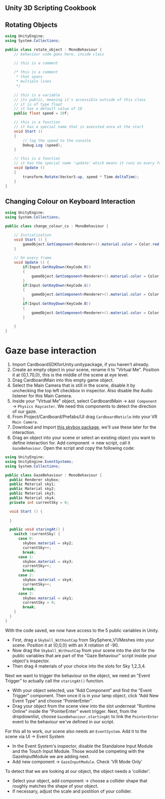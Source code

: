 Unity 3D Scripting Cookbook
---------------------------

## Rotating Objects

```csharp
using UnityEngine;
using System.Collections;

public class rotate_object : MonoBehaviour {
	// behaviour code goes here, inside class

	// this is a comment
	
	/* this is a comment
	 * that spans
	 * multiple lines
	 */
	
	// this is a variable
	// its public, meaning it's accessible outside of this class
	// it is of type float
	// it has a default value of 10
	public float speed = 10f;

	// this is a function 
	// it has a special name that is executed once at the start
	void Start ()
	{
		// log the speed to the console
		Debug.Log (speed);
	}

	// this is a function
	// it has the special name 'update' which means it runs on every frame
	void Update ()
	{
		transform.Rotate(Vector3.up, speed * Time.deltaTime);
	}
}
```

## Changing Colour on Keyboard Interaction

```csharp
using UnityEngine;
using System.Collections;

public class change_colour_cs : MonoBehaviour {

	// Initialization
	void Start () {
		gameObject.GetComponent<Renderer>().material.color = Color.red;
	}
	
	// On every frame
	void Update () {
		if(Input.GetKeyDown(KeyCode.R))
		{
			gameObject.GetComponent<Renderer>().material.color = Color.red;
		}
		if(Input.GetKeyDown(KeyCode.G))
		{
			gameObject.GetComponent<Renderer>().material.color = Color.green;
		}
		if(Input.GetKeyDown(KeyCode.B))
		{
			gameObject.GetComponent<Renderer>().material.color = Color.blue;
		}
	
	}
}
```

# Gaze base interaction

1. Import CardboardSDKforUnity.unitypackage, if you haven't already.
2. Create an empty object in your scene, rename it to  "Virtual Me". Position it at {0,1.70,0}, this is the middle of the scene at eye level. 
3. Drag CardboardMain into this empty game object.
4. Select the Main Camera that is still in the scene, disable it by unchecking the top left checkbox in inspector. Also disable the Audio listener for this Main Camera.
5. Inside your "Virtual Me" object, select CardboardMain -> `Add Component` -> `Physics Raycaster`. We need this components to detect the direction of our gaze.
6. From Project/Cardboard/Prefabs/UI drag `CardboardReticle` into your VR `Main Camera`.
7. Download and Import [this skybox package](https://www.assetstore.unity3d.com/#!/content/4042), we'll use these later for the interaction.
8. Drag an object into your scene or select an existing object you want to define interaction for. Add component -> new script, call it `GazeBehaviour`. Open the script and copy the following code:

```csharp
using UnityEngine;
using UnityEngine.EventSystems;
using System.Collections;

public class GazeBehaviour : MonoBehaviour {
  public Renderer skybox;
  public Material sky1;
  public Material sky2;
  public Material sky3;
  public Material sky4;
  private int currentSky = 0;

  void Start () {
    
  }

  public void staringAt() {
    switch (currentSky) {
      case 0:
        skybox.material = sky2;
        currentSky++;
        break;
      case 1:
        skybox.material = sky3;
        currentSky++;
        break;
      case 2:
        skybox.material = sky4;
        currentSky++;
        break;
      case 3:
        skybox.material = sky1;
        currentSky = 0;
        break;
    }
  }
}
```

With the code saved, we now have access to the 5 public variables in Unity.

* First, drag a `Skyball_WithoutCap` from SkySphere_V1/Meshes into your scene. Position it at {0,0,0} with an X rotation of -90.
* Now drag the `Skyball_WithoutCap` from your scene into the slot for the public variables that are part of the "Gaze Behaviour" script inside your object's inspector.
* Then drag 4 materials of your choice into the slots for Sky 1,2,3,4.

Next we want to trigger the behaviour on the object, we need an “Event Trigger” to actually call the `staringAt()` function. 

* With your object selected, use “Add Component” and find the “Event Trigger” component. Then once it is in your lamp object, click “Add New Event Type” and choose “PointerEnter”.
* Drag your object from the scene view into the slot underneat "Runtime Online" inside the "PointerEnter" event trigger. Next, from the dropdownlist, choose `GazeBehaviour.startingAt` to link the `PointerEnter` event to the behaviour we've defined in our script.

For this all to work, our scene also needs an `EventSystem`. Add it to the scene via UI -> Event System

* In the Event System's inspector, disable the Standalone Input Module and the Touch Input Module. Those would be competing with the GazeInputModule we are adding next.
* Add new component -> `GazeInputModule`. Check 'VR Mode Only'

To detect that we are looking at our object, the object needs a 'collider'.

* Select your object, add component -> choose a collider shape that roughly matches the shape of your object.
* If necessary, adjust the scale and postition of your collider.

